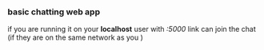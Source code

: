 <h3> basic chatting web app </h3>
if you are running it on your  <strong>localhost</strong>
user with <i><your-localhost>:5000</i> link can join the chat (if they are on the same network as you )

